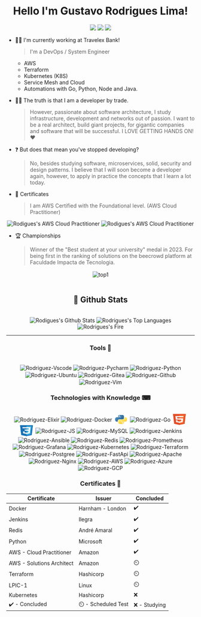 <h1 align="center">
  Hello I'm Gustavo Rodrigues Lima!
</h1>

<p align="center">   
  <a href="mailto:gustavorodrigueslima2004@gmail.com" target="_blank"><img src="https://img.shields.io/badge/-Email-0D1117?style=for-the-badge&logo=gmail&logoColor=00B9EC"></a>
  <a href="https://www.linkedin.com/in/gustavo-rodrigues-lima-86289a210/" target="_blank"><img src="https://img.shields.io/badge/-LinkedIn-0D1117?style=for-the-badge&logo=linkedin&logoColor=00B9EC"></a> 
  <a href="https://www.instagram.com/offrodriguezzz" target="_blank"><img src="https://img.shields.io/badge/-Instagram-0D1117?style=for-the-badge&logo=instagram&logoColor=00B9EC"></a>
</p>
  

- 👨‍💻 I'm currently working at Travelex Bank!
  > I'm a DevOps / System Engineer
  - AWS
  - Terraform
  - Kubernetes (K8S)
  - Service Mesh and Cloud
  - Automations with Go, Python, Node and Java.
  
- ✍🏻 The truth is that I am a developer by trade.
  > However, passionate about software architecture, I study infrastructure, development and networks out of passion.
  > I want to be a real architect, build giant projects, for gigantic companies and software that will be successful. I LOVE GETTING HANDS ON! ❤️

- ❓ But does that mean you've stopped developing?
  > No, besides studying software, microservices, solid, security and design patterns. I believe that I will soon become a developer again, however, to apply in practice the concepts that I learn a lot today.
 
- 📃 Certificates
  
  > I am AWS Certified with the Foundational level. (AWS Cloud Practitioner)

<div>
  
  <div align="center">
    <img alt="Rodigues's AWS Cloud Practitioner" src="https://images.credly.com/size/340x340/images/00634f82-b07f-4bbd-a6bb-53de397fc3a6/image.png" height="180"/>
    <img alt="Rodigues's AWS Cloud Practitioner" src="https://d1.awsstatic.com/training-and-certification/certification-badges/AWS-Certified-Solutions-Architect-Associate_badge.3419559c682629072f1eb968d59dea0741772c0f.png" height="180"/>
    <br/>
  </div>

- 🏆 Championships
  
  > Winner of the "Best student at your university" medal in 2023. For being first in the ranking of solutions on the beecrowd platform at Faculdade Impacta de Tecnologia.

<div align="center">

  <img align="center" alt="top1" src="https://i.imgur.com/eYRpAgw.png">

</div>

 <br>
  

<h2 align="center">📃 Github Stats</h2>

<br/>

<div>
  
  <div align="center">
    <img alt="Rodigues's Github Stats" src="https://github-readme-stats.vercel.app/api?username=gurodrigues-dev&show_icons=true&include_all_commits=true&count_private=true&theme=react&hide_border=true&bg_color=0D1117&title_color=00B9EC&icon_color=00B9EC" height="180"/>
    <img alt="Rodrigues's Top Languages" src="https://github-readme-stats.vercel.app/api/top-langs/?username=gurodrigues-dev&langs_count=10&layout=compact&theme=react&hide_border=true&bg_color=0D1117&title_color=00B9EC&icon_color=00B9EC" height="180"/>
    <img alt="Rodrigues's Fire" src="http://github-profile-summary-cards.vercel.app/api/cards/profile-details?username=gurodrigues-dev&langs_count=10&layout=compact&theme=react&hide_border=true&bg_color=0D1117&title_color=00B9EC&icon_color=00B9EC" height="180"/>
    <br/>
  </div>

<hr/>

<div align="center">

 ### Tools 🔧

  <div style="display: inline_block"><br>

  
  <img align="center" alt="Rodriguez-Vscode" height="30" width="40" src="https://cdn.jsdelivr.net/gh/devicons/devicon/icons/vscode/vscode-original.svg">
  <img align="center" alt="Rodriguez-Pycharm" height="30" width="40" src="https://cdn.jsdelivr.net/gh/devicons/devicon/icons/pycharm/pycharm-original.svg">
  <img align="center" alt="Rodriguez-Python" height="30" width="40" src="https://cdn.jsdelivr.net/gh/devicons/devicon/icons/linux/linux-original.svg">
  <img align="center" alt="Rodriguez-Ubuntu" height="30" width="40" src="https://cdn.jsdelivr.net/gh/devicons/devicon/icons/ubuntu/ubuntu-plain.svg">
  <img align="center" alt="Rodriguez-Gitea" height="30" width="40" src="https://cdn.jsdelivr.net/gh/devicons/devicon/icons/git/git-original.svg">
  <img align="center" alt="Rodriguez-Github" height="30" width="40" src="https://cdn.jsdelivr.net/gh/devicons/devicon/icons/github/github-original.svg">
  <img align="center" alt="Rodriguez-Vim" height="30" width="40" src="https://cdn.jsdelivr.net/gh/devicons/devicon/icons/vim/vim-original.svg">
 
### Technologies with Knowledge ⌨

<div>
  <div style="display: inline_block"><br>
  <img align="center" alt="Rodriguez-Elixir" height="30" width="40" src="https://cdn.jsdelivr.net/gh/devicons/devicon/icons/elixir/elixir-original.svg">
  <img align="center" alt="Rodriguez-Docker" height="30" width="40" src="https://cdn.jsdelivr.net/gh/devicons/devicon/icons/docker/docker-original-wordmark.svg">
  <img align="center" alt="Rodriguez-Python" height="30" width="40" src="https://raw.githubusercontent.com/devicons/devicon/master/icons/python/python-original.svg">
  <img align="center" alt="Rodriguez-Go" height="30" width="40" src="https://cdn.jsdelivr.net/gh/devicons/devicon/icons/go/go-original-wordmark.svg">
  <img align="center" alt="Rodriguez-HTML" height="30" width="40" src="https://raw.githubusercontent.com/devicons/devicon/master/icons/html5/html5-original.svg">
  <img align="center" alt="Rodriguez-CSS" height="30" width="40" src="https://raw.githubusercontent.com/devicons/devicon/master/icons/css3/css3-original.svg">
  <img align="center" alt="Rodriguez-JS" height="30" width="40" src="https://cdn.jsdelivr.net/gh/devicons/devicon/icons/javascript/javascript-original.svg">
  <img align="center" alt="Rodriguez-MySQL" height="30" width="40" src="https://cdn.jsdelivr.net/gh/devicons/devicon/icons/mysql/mysql-original.svg">
  <img align="center" alt="Rodriguez-Jenkins" height="30" width="40" src="https://cdn.jsdelivr.net/gh/devicons/devicon/icons/jenkins/jenkins-original.svg">
  <img align="center" alt="Rodriguez-Ansible" height="30" width="40" src="https://cdn.jsdelivr.net/gh/devicons/devicon/icons/ansible/ansible-original.svg">
  <img align="center" alt="Rodriguez-Redis" height="30" width="40" src="https://cdn.jsdelivr.net/gh/devicons/devicon/icons/redis/redis-plain-wordmark.svg">
  <img align="center" alt="Rodriguez-Prometheus" height="30" width="40" src="https://cdn.jsdelivr.net/gh/devicons/devicon/icons/prometheus/prometheus-original.svg">
  <img align="center" alt="Rodriguez-Grafana" height="30" width="40" src="https://cdn.jsdelivr.net/gh/devicons/devicon/icons/grafana/grafana-original.svg">
  <img align="center" alt="Rodriguez-Kubernetes" height="30" width="40" src="https://cdn.jsdelivr.net/gh/devicons/devicon/icons/kubernetes/kubernetes-plain.svg">
  <img align="center" alt="Rodriguez-Terraform" height="30" width="40" src="https://cdn.jsdelivr.net/gh/devicons/devicon/icons/terraform/terraform-original.svg">
  <img align="center" alt="Rodriguez-Postgree" height="30" width="40" src="https://cdn.jsdelivr.net/gh/devicons/devicon/icons/postgresql/postgresql-original.svg">
  <img align="center" alt="Rodriguez-FastApi" height="30" width="40" src="https://cdn.jsdelivr.net/gh/devicons/devicon/icons/fastapi/fastapi-original.svg">
  <img align="center" alt="Rodriguez-Apache" height="30" width="40" src="https://cdn.jsdelivr.net/gh/devicons/devicon/icons/apache/apache-original.svg">
  <img align="center" alt="Rodriguez-Nginx" height="30" width="40" src="https://cdn.jsdelivr.net/gh/devicons/devicon/icons/nginx/nginx-original.svg"
  <img align="center" alt="Rodriguez-MongoDB" height="30" width="40" src="https://cdn.jsdelivr.net/gh/devicons/devicon/icons/mongodb/mongodb-original.svg">
  <img align="center" alt="Rodriguez-AWS" height="30" width="40" src="https://cdn.jsdelivr.net/gh/devicons/devicon/icons/amazonwebservices/amazonwebservices-plain-wordmark.svg">
  <img align="center" alt="Rodriguez-Azure" height="30" width="40" src="https://cdn.jsdelivr.net/gh/devicons/devicon/icons/azure/azure-original-wordmark.svg">
  <img align="center" alt="Rodriguez-GCP" height="30" width="40" src="https://cdn.jsdelivr.net/gh/devicons/devicon/icons/googlecloud/googlecloud-original.svg">
  

### Certificates 🧾

| Certificate | Issuer | Concluded |
|--- |--- |--- |
| Docker | Harnham - London | ✔️ |
| Jenkins | Ilegra | ✔️ |
| Redis | André Amaral | ✔️ |
| Python | Microsoft | ✔️ |
| AWS - Cloud Practitioner | Amazon | ✔️ |
| AWS - Solutions Architect | Amazon | ⏲️ |
| Terraform | Hashicorp | ⏲️ |
| LPIC-1 | Linux | ⏲️ |
| Kubernetes | Hashicorp | ❌ |
| ✔️ - Concluded | ⏲️ - Scheduled Test | ❌ - Studying |



